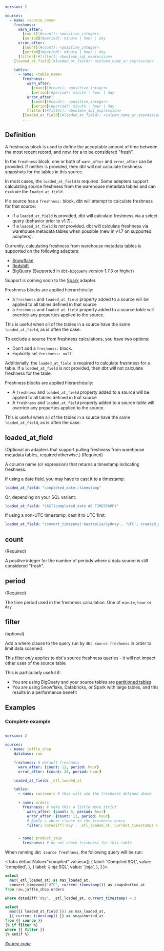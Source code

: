 <File name='models/<filename>.yml'>

```yaml

version: 2

sources:
  - name: <source_name>
    freshness:
      warn_after:
        [count](#count): <positive_integer>
        [period](#period): minute | hour | day
      error_after:
        [count](#count): <positive_integer>
        [period](#period): minute | hour | day
      [filter](#filter): <boolean_sql_expression>
    [loaded_at_field](#loaded_at_field): <column_name_or_expression>

    tables:
      - name: <table_name>
        freshness:
          warn_after:
            [count](#count): <positive_integer>
            [period](#period): minute | hour | day
          error_after:
            [count](#count): <positive_integer>
            [period](#period): minute | hour | day
          [filter](#filter): <boolean_sql_expression>
        [loaded_at_field](#loaded_at_field): <column_name_or_expression>
        ...
```

</File>

## Definition
A freshness block is used to define the acceptable amount of time between the most recent record, and now, for a <Term id="table" /> to be considered "fresh".

In the `freshness` block, one or both of `warn_after` and `error_after` can be provided. If neither is provided, then dbt will not calculate freshness snapshots for the tables in this source.

<VersionBlock firstVersion="1.7">

In most cases, the `loaded_at_field` is required. Some adapters support calculating source freshness from the warehouse metadata tables and can exclude the `loaded_at_field`.

If a source has a `freshness:` block, dbt will attempt to calculate freshness for that source:
- If a `loaded_at_field` is provided, dbt will calculate freshness via a select query (behavior prior to v1.7).
- If a `loaded_at_field` is _not_ provided, dbt will calculate freshness via warehouse metadata tables when possible (new in v1.7 on supported adapters).

Currently, calculating freshness from warehouse metadata tables is supported on the following adapters:
- [Snowflake](/reference/resource-configs/snowflake-configs)
- [Redshift](/reference/resource-configs/redshift-configs)
- [BigQuery](/reference/resource-configs/bigquery-configs) (Supported in [`dbt-bigquery`](https://github.com/dbt-labs/dbt-bigquery) version 1.7.3 or higher)

Support is coming soon to the [Spark](/reference/resource-configs/spark-configs) adapter.

Freshness blocks are applied hierarchically:
- a `freshness` and `loaded_at_field` property added to a source will be applied to all tables defined in that source
- a `freshness` and `loaded_at_field` property added to a source _table_ will override any properties applied to the source.

This is useful when all of the tables in a source have the same `loaded_at_field`, as is often the case.

To exclude a source from freshness calculations, you have two options:
- Don't add a `freshness:` block.
- Explicitly set `freshness: null`.

</VersionBlock>

<VersionBlock lastVersion="1.6">

Additionally, the `loaded_at_field` is required to calculate freshness for a table. If a `loaded_at_field` is not provided, then dbt will not calculate freshness for the table.

Freshness blocks are applied hierarchically:
- A `freshness` and `loaded_at_field` property added to a source will be applied to all tables defined in that source
- A `freshness` and `loaded_at_field` property added to a source _table_ will override any properties applied to the source.

This is useful when all of the tables in a source have the same `loaded_at_field`, as is often the case.
</VersionBlock>

## loaded_at_field

<VersionBlock firstVersion="1.7">
(Optional on adapters that support pulling freshness from warehouse metadata tables, required otherwise.)
</VersionBlock>

<VersionBlock lastVersion="1.6">
(Required)
</VersionBlock>

A column name (or expression) that returns a timestamp indicating freshness.

If using a date field, you may have to cast it to a timestamp:
```yml
loaded_at_field: "completed_date::timestamp"
```

Or, depending on your SQL variant:
```yml
loaded_at_field: "CAST(completed_date AS TIMESTAMP)"
```

If using a non-UTC timestamp, cast it to UTC first:

```yml
loaded_at_field: "convert_timezone('Australia/Sydney', 'UTC', created_at_local)"
```

## count
(Required)

A positive integer for the number of periods where a data source is still considered "fresh".

## period
(Required)

The time period used in the freshness calculation. One of `minute`, `hour` or `day`

## filter
(optional)

Add a where clause to the query run by `dbt source freshness` in order to limit data scanned.

This filter *only* applies to dbt's source freshness queries - it will not impact other uses of the source table.

This is particularly useful if:
- You are using BigQuery and your source tables are [partitioned tables](https://cloud.google.com/bigquery/docs/partitioned-tables)
- You are using Snowflake, Databricks, or Spark with large tables, and this results in a performance benefit


## Examples

### Complete example
<File name='models/<filename>.yml'>

```yaml

version: 2

sources:
  - name: jaffle_shop
    database: raw

    freshness: # default freshness
      warn_after: {count: 12, period: hour}
      error_after: {count: 24, period: hour}

    loaded_at_field: _etl_loaded_at

    tables:
      - name: customers # this will use the freshness defined above

      - name: orders
        freshness: # make this a little more strict
          warn_after: {count: 6, period: hour}
          error_after: {count: 12, period: hour}
          # Apply a where clause in the freshness query
          filter: datediff('day', _etl_loaded_at, current_timestamp) < 2


      - name: product_skus
        freshness: # do not check freshness for this table
```

</File>

When running `dbt source freshness`, the following query will be run:

<Tabs
  defaultValue="compiled"
  values={[
    { label: 'Compiled SQL', value: 'compiled', },
    { label: 'Jinja SQL', value: 'jinja', },
  ]
}>
<TabItem value="compiled">

```sql
select
  max(_etl_loaded_at) as max_loaded_at,
  convert_timezone('UTC', current_timestamp()) as snapshotted_at
from raw.jaffle_shop.orders

where datediff('day', _etl_loaded_at, current_timestamp) < 2

```

</TabItem>

<TabItem value="jinja">

```sql
select
  max({{ loaded_at_field }}) as max_loaded_at,
  {{ current_timestamp() }} as snapshotted_at
from {{ source }}
{% if filter %}
where {{ filter }}
{% endif %}
```

_[Source code](https://github.com/dbt-labs/dbt-core/blob/HEAD/core/dbt/include/global_project/macros/adapters/common.sql#L262)_

</TabItem>

</Tabs>
